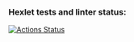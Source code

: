 ### Hexlet tests and linter status:
[![Actions Status](https://github.com/taponomarev/ansible-project-76/workflows/hexlet-check/badge.svg)](https://github.com/taponomarev/ansible-project-76/actions)